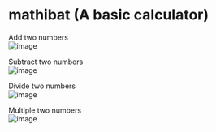 # mathibat (A basic calculator)


Add two numbers  
![image](https://user-images.githubusercontent.com/61951522/123875792-36728880-d932-11eb-9328-92cb0754392c.png)

Subtract two numbers  
![image](https://user-images.githubusercontent.com/61951522/123875864-53a75700-d932-11eb-8493-442938cf4397.png)

Divide two numbers  
![image](https://user-images.githubusercontent.com/61951522/123875918-66219080-d932-11eb-931a-f3e5df1449a7.png)

Multiple two numbers  
![image](https://user-images.githubusercontent.com/61951522/123875969-776a9d00-d932-11eb-858a-293facb41e45.png)
